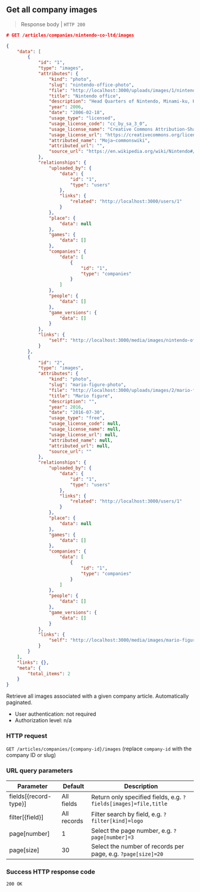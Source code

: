 ## Get all company images

> Response body | `HTTP 200`

```JSON
# GET /articles/companies/nintendo-co-ltd/images

{
    "data": [
        {
            "id": "1",
            "type": "images",
            "attributes": {
                "kind": "photo",
                "slug": "nintendo-office-photo",
                "file": "http://localhost:3000/uploads/images/1/nintendo-hq-kyoto-2006.jpg",
                "title": "Nintendo office",
                "description": "Head Quarters of Nintendo, Minami-ku, Kyoto, Japan. The picture was taken by the poster in February, 2006.",
                "year": 2006,
                "date": "2006-02-18",
                "usage_type": "licensed",
                "usage_license_code": "cc_by_sa_3_0",
                "usage_license_name": "Creative Commons Attribution-ShareAlike 3.0",
                "usage_license_url": "https://creativecommons.org/licenses/by-sa/3.0",
                "attributed_name": "Moja~commonswiki",
                "attributed_url": "",
                "source_url": "https://en.wikipedia.org/wiki/Nintendo#/media/File:Nintendo_office.jpg"
            },
            "relationships": {
                "uploaded_by": {
                    "data": {
                        "id": "1",
                        "type": "users"
                    },
                    "links": {
                        "related": "http://localhost:3000/users/1"
                    }
                },
                "place": {
                    "data": null
                },
                "games": {
                    "data": []
                },
                "companies": {
                    "data": [
                        {
                            "id": "1",
                            "type": "companies"
                        }
                    ]
                },
                "people": {
                    "data": []
                },
                "game_versions": {
                    "data": []
                }
            },
            "links": {
                "self": "http://localhost:3000/media/images/nintendo-office-photo"
            }
        },
        {
            "id": "2",
            "type": "images",
            "attributes": {
                "kind": "photo",
                "slug": "mario-figure-photo",
                "file": "http://localhost:3000/uploads/images/2/mario-figure.jpg",
                "title": "Mario figure",
                "description": "",
                "year": 2016,
                "date": "2016-07-30",
                "usage_type": "free",
                "usage_license_code": null,
                "usage_license_name": null,
                "usage_license_url": null,
                "attributed_name": null,
                "attributed_url": null,
                "source_url": ""
            },
            "relationships": {
                "uploaded_by": {
                    "data": {
                        "id": "1",
                        "type": "users"
                    },
                    "links": {
                        "related": "http://localhost:3000/users/1"
                    }
                },
                "place": {
                    "data": null
                },
                "games": {
                    "data": []
                },
                "companies": {
                    "data": [
                        {
                            "id": "1",
                            "type": "companies"
                        }
                    ]
                },
                "people": {
                    "data": []
                },
                "game_versions": {
                    "data": []
                }
            },
            "links": {
                "self": "http://localhost:3000/media/images/mario-figure-photo"
            }
        }
    ],
    "links": {},
    "meta": {
        "total_items": 2
    }
}
```

Retrieve all images associated with a given company article. Automatically paginated.

* User authentication: not required
* Authorization level: n/a

### HTTP request

`GET /articles/companies/{company-id}/images` (replace `company-id` with the company ID or slug)

### URL query parameters

Parameter | Default | Description
--------- | ------- | -----------
fields[{record-type}] | All fields | Return only specified fields, e.g. `?fields[images]=file,title`
filter[{field}] | All records | Filter search by field, e.g. `?filter[kind]=logo`
page[number] | 1 | Select the page number, e.g. `?page[number]=3`
page[size] | 30 | Select the number of records per page, e.g. `?page[size]=20`

### Success HTTP response code

`200 OK`
